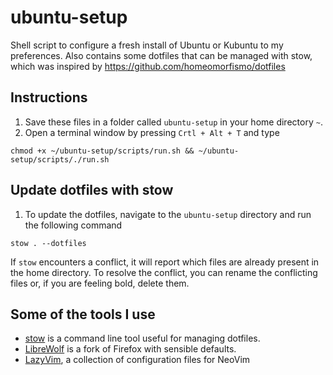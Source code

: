 # ubuntu-setup
Shell script to configure a fresh install of Ubuntu or Kubuntu to my preferences. Also contains some dotfiles that can be managed with stow, which was inspired by https://github.com/homeomorfismo/dotfiles

## Instructions
1. Save these files in a folder called `ubuntu-setup` in your home directory `~`.
2. Open a terminal window by pressing `Crtl + Alt + T` and type
```
chmod +x ~/ubuntu-setup/scripts/run.sh && ~/ubuntu-setup/scripts/./run.sh
```

## Update dotfiles with stow
1. To update the dotfiles, navigate to the `ubuntu-setup` directory and run the following command
```
stow . --dotfiles
```
If `stow` encounters a conflict, it will report which files are already present in the home directory. To resolve the conflict, you can rename the conflicting files or, if you are feeling bold, delete them.

## Some of the tools I use
- [stow](https://www.gnu.org/software/stow/) is a command line tool useful for managing dotfiles.
- [LibreWolf](https://librewolf.net/) is a fork of Firefox with sensible defaults.
- [LazyVim](https://www.lazyvim.org/), a collection of configuration files for NeoVim

